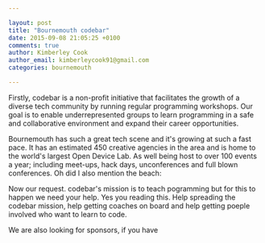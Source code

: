 ```yaml
---

layout: post
title: "Bournemouth codebar"
date: 2015-09-08 21:05:25 +0100
comments: true
author: Kimberley Cook
author_email: kimberleycook91@gmail.com
categories: bournemouth

---
```



Firstly, codebar is a non-profit initiative that facilitates the growth of a diverse tech community by running regular programming workshops. Our goal is to enable underrepresented groups to learn programming in a safe and collaborative environment and expand their career opportunities.

Bournemouth has such a great tech scene and it's growing at such a fast pace. It has an estimated 450 creative agencies in the area and is home to the world's largest Open Device Lab. As well being host to over 100 events a year; including meet-ups, hack days, unconferences and full blown conferences. Oh did I also mention the beach:

Now our request. codebar's mission is to teach pogramming but for this to happen we need your help. Yes you reading this. Help spreading the codebar mission, help getting coaches on board and help getting poeple involved who want to learn to code. 

We are also looking for sponsors, if you have  
